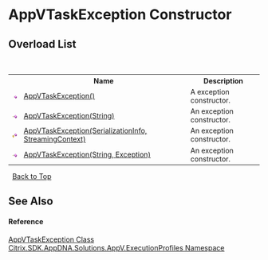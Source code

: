 # AppVTaskException Constructor 
 


## Overload List
&nbsp;<table><tr><th></th><th>Name</th><th>Description</th></tr><tr><td>![Public method](media/pubmethod.gif "Public method")</td><td><a href="M_Citrix_SDK_AppDNA_Solutions_AppV_ExecutionProfiles_AppVTaskException__ctor">AppVTaskException()</a></td><td>
A exception constructor.</td></tr><tr><td>![Public method](media/pubmethod.gif "Public method")</td><td><a href="M_Citrix_SDK_AppDNA_Solutions_AppV_ExecutionProfiles_AppVTaskException__ctor_2">AppVTaskException(String)</a></td><td>
An exception constructor.</td></tr><tr><td>![Protected method](media/protmethod.gif "Protected method")</td><td><a href="M_Citrix_SDK_AppDNA_Solutions_AppV_ExecutionProfiles_AppVTaskException__ctor_1">AppVTaskException(SerializationInfo, StreamingContext)</a></td><td>
An exception constructor.</td></tr><tr><td>![Public method](media/pubmethod.gif "Public method")</td><td><a href="M_Citrix_SDK_AppDNA_Solutions_AppV_ExecutionProfiles_AppVTaskException__ctor_3">AppVTaskException(String, Exception)</a></td><td>
An exception constructor.</td></tr></table>&nbsp;
<a href="#appvtaskexception-constructor">Back to Top</a>

## See Also


#### Reference
<a href="T_Citrix_SDK_AppDNA_Solutions_AppV_ExecutionProfiles_AppVTaskException">AppVTaskException Class</a><br /><a href="N_Citrix_SDK_AppDNA_Solutions_AppV_ExecutionProfiles">Citrix.SDK.AppDNA.Solutions.AppV.ExecutionProfiles Namespace</a><br />